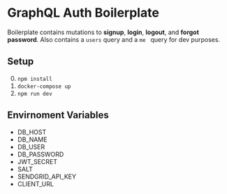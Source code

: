 # GraphQL Auth Boilerplate
Boilerplate contains mutations to **signup**, **login**, **logout**, and **forgot password**. Also contains a `users` query and a `me ` query for dev purposes.

## Setup
0. `npm install`
0. `docker-compose up`
0. `npm run dev`

## Envirnoment Variables
* DB_HOST
* DB_NAME
* DB_USER
* DB_PASSWORD
* JWT_SECRET
* SALT
* SENDGRID_API_KEY
* CLIENT_URL